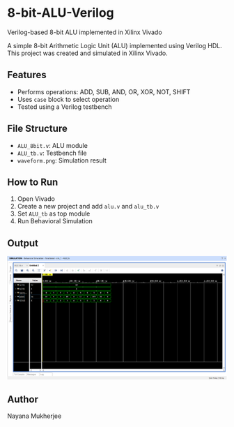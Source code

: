 # 8-bit-ALU-Verilog
Verilog-based 8-bit ALU implemented in Xilinx Vivado

A simple 8-bit Arithmetic Logic Unit (ALU) implemented using Verilog HDL. This project was created and simulated in Xilinx Vivado.

## Features
- Performs operations: ADD, SUB, AND, OR, XOR, NOT, SHIFT
- Uses `case` block to select operation
- Tested using a Verilog testbench

## File Structure
- `ALU_8bit.v`: ALU module
- `ALU_tb.v`: Testbench file
- `waveform.png`: Simulation result

## How to Run
1. Open Vivado
2. Create a new project and add `alu.v` and `alu_tb.v`
3. Set `ALU_tb` as top module
4. Run Behavioral Simulation

## Output
![ALU Simulation Waveform](Waveform.png)

## Author
Nayana Mukherjee
